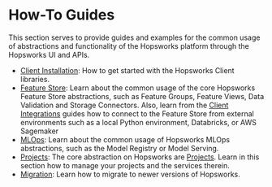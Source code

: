 # How-To Guides

This section serves to provide guides and examples for the common usage of abstractions and functionality of the Hopsworks platform through the Hopsworks UI and APIs.

- [Client Installation](client_installation/index.md): How to get started with the Hopsworks Client libraries.
- [Feature Store](fs/index.md): Learn about the common usage of the core Hopsworks Feature Store abstractions, such as Feature Groups, Feature Views, Data Validation and Storage Connectors. Also, learn from the [Client Integrations](integrations/index.md) guides how to connect to the Feature Store from external environments such as a local Python environment, Databricks, or AWS Sagemaker
- [MLOps](mlops/index.md): Learn about the common usage of Hopsworks MLOps abstractions, such as the Model Registry or Model Serving.
- [Projects](projects/index.md): The core abstraction on Hopsworks are [Projects](../concepts/projects/governance.md). Learn in this section how to manage your projects and the services therein.
- [Migration](migration/40_migration.md): Learn how to migrate to newer versions of Hopsworks.
